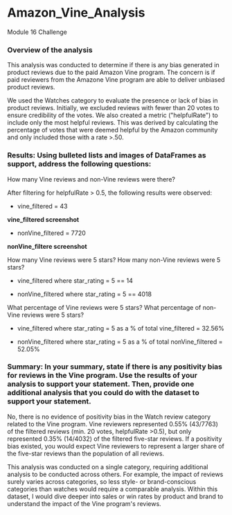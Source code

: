 # Amazon_Vine_Analysis
Module 16 Challenge

### Overview of the analysis
This analysis was conducted to determine if there is any bias generated in product reviews due to the paid Amazon Vine program.  The concern is if paid reviewers from the Amazone Vine program are able to deliver unbiased product reviews.  

We used the Watches category to evaluate the presence or lack of bias in product reviews.  Initially, we excluded reviews with fewer than 20 votes to ensure credibility of the votes.  We also created a metric ("helpfulRate") to include only the most helpful reviews.  This was derived by calculating the percentage of votes that were deemed helpful by the Amazon community and only included those with a rate >.50.

### Results: Using bulleted lists and images of DataFrames as support, address the following questions:

How many Vine reviews and non-Vine reviews were there?

After filtering for helpfulRate > 0.5, the following results were observed:

- vine_filtered = 43

**vine_filtered screenshot**

- nonVine_filtered = 7720 

**nonVine_filtere screenshot**

How many Vine reviews were 5 stars? How many non-Vine reviews were 5 stars?

- vine_filtered where star_rating = 5 == 14

- nonVine_filtered where star_rating = 5 == 4018

What percentage of Vine reviews were 5 stars? What percentage of non-Vine reviews were 5 stars?

- vine_filtered where star_rating = 5 as a % of total vine_filtered = 32.56% 

- nonVine_filtered where star_rating = 5 as a % of total nonVine_filtered = 52.05%

### Summary: In your summary, state if there is any positivity bias for reviews in the Vine program. Use the results of your analysis to support your statement. Then, provide one additional analysis that you could do with the dataset to support your statement.

No, there is no evidence of positivity bias in the Watch review category related to the Vine program.  Vine reviewers represented 0.55% (43/7763) of the filtered reviews (min. 20 votes, helpfulRate >0.5), but only represented 0.35% (14/4032) of the filtered five-star reviews.  If a positivity bias existed, you would expect Vine reviewers to represent a larger share of the five-star reviews than the population of all reviews.

This analysis was conducted on a single category, requiring additional analysis to be conducted across others.  For example, the impact of reviews surely varies across categories, so less style- or brand-conscious categories than watches would require a comparable analysis.  Within this dataset, I would dive deeper into sales or win rates by product and brand to understand the impact of the Vine program's reviews. 
